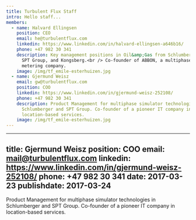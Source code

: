 ```yaml
---
title: Turbulent Flux Staff
intro: Hello staff...
members:
  - name: Halvard Ellingsen
    position: CEO
    email: he@turbulentflux.com
    linkedin: https://www.linkedin.com/in/halvard-ellingsen-a646b16/
    phone: +47 982 30 341
    description: Key management positions in Oil&amp;Gas from Schlumberger,<br />
      SPT Group, and Kongsberg.<br /> Co-founder of ABBON, a multiphase flow
      metering company.
    image: /img/tf_emile-esterhuizen.jpg
  - name: Gjermund Weisz
    email: gw@turbulentflux.com
    position: COO
    linkedin: https://www.linkedin.com/in/gjermund-weisz-252108/
    phone: +47 982 30 341
    description: Product Management for multiphase simulator technologies in
      Schlumberger and SPT Group. Co-founder of a pioneer IT company in
      location-based services.
    image: /img/tf_emile-esterhuizen.jpg
---
```


---
title: Gjermund Weisz
position: COO
email: mail@turbulentflux.com
linkedin: https://www.linkedin.com/in/gjermund-weisz-252108/
phone: +47 982 30 341
date: 2017-03-23
publishdate: 2017-03-24
---

Product Management for multiphase simulator technologies in Schlumberger and SPT Group. Co-founder of a pioneer IT company in location-based services.
